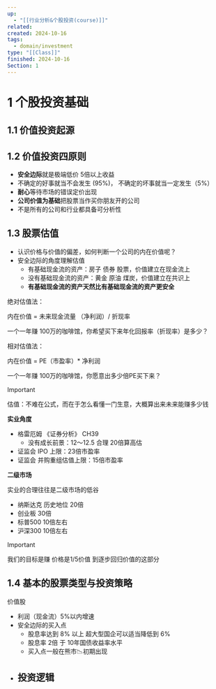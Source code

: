 ```yaml
---
up:
  - "[[行业分析&个股投资(course)]]"
related: 
created: 2024-10-16
tags:
  - domain/investment
type: "[[Class]]"
finished: 2024-10-16
Section: 1
---
```

# 1 个股投资基础





## 1.1 价值投资起源





## 1.2 价值投资四原则


- **安全边际**就是极端低价 5倍以上收益
- 不确定的好事就当不会发生 (95%)， 不确定的坏事就当一定发生（5%）
- **耐心**等待市场的错误定价出现
- **公司价值为基础**把股票当作买你朋友开的公司
- 不是所有的公司和行业都具备可分析性

## 1.3 股票估值

- 认识价格与价值的偏差，如何判断一个公司的内在价值呢？
- 安全边际的角度理解估值
	- 有基础现金流的资产：房子 债券 股票，价值建立在现金流上
	- 没有基础现金流的资产：黄金 原油 煤炭，价值建立在共识上
	- **有基础现金流的资产天然比有基础现金流的资产更安全**

绝对估值法：

内在价值 = 未来现金流量 （净利润）/  折现率

一个一年赚 100万的咖啡馆，你希望买下来年化回报率（折现率）是多少？

相对估值法：

内在价值 = PE（市盈率）* 净利润

一个一年赚 100万的咖啡馆，你愿意出多少倍PE买下来？


> [!important] 
> 估值：不难在公式，而在于怎么看懂一门生意，大概算出来未来能赚多少钱
> 

**实业角度**

- 格雷厄姆 《证券分析》 CH39 
	- 没有成长前景：12～12.5 合理 20倍算高估
- 证监会 IPO 上限：23倍市盈率
- 证监会 并购重组估值上限：15倍市盈率


**二级市场**

实业的合理往往是二级市场的低谷

- 纳斯达克 历史地位 20倍 
- 创业板 30倍
- 标普500 10倍左右
- 沪深300 10倍左右

> [!important]  
> 
> 我们的目标是赚 价格是1/5价值 到逐步回归价值的这部分



## 1.4 基本的股票类型与投资策略


价值股

- 利润（现金流）5%以内增速
- 安全边际的买入点
	- 股息率达到 8% 以上 超大型国企可以适当降低到 6%
	- 股息率 2倍 于 10年国债收益率水平
	- 买入点一般在熊市📉初期出现
- 投资逻辑
	- 